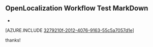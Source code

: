 ## OpenLocalization Workflow Test MarkDown
* 

[AZURE.INCLUDE [3279210f-2012-4076-9163-55c5a7057d1e](calleeMd1.md)]

 
thanks!